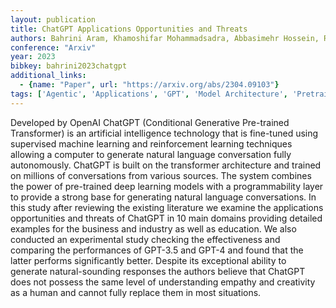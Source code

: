 ```yaml
---
layout: publication
title: ChatGPT Applications Opportunities and Threats
authors: Bahrini Aram, Khamoshifar Mohammadsadra, Abbasimehr Hossein, Riggs Robert J., Esmaeili Maryam, Majdabadkohne Rastin Mastali, Pasehvar Morteza
conference: "Arxiv"
year: 2023
bibkey: bahrini2023chatgpt
additional_links:
  - {name: "Paper", url: "https://arxiv.org/abs/2304.09103"}
tags: ['Agentic', 'Applications', 'GPT', 'Model Architecture', 'Pretraining Methods', 'Reinforcement Learning', 'Transformer']
---
```

Developed by OpenAI ChatGPT (Conditional Generative Pre-trained Transformer) is an artificial intelligence technology that is fine-tuned using supervised machine learning and reinforcement learning techniques allowing a computer to generate natural language conversation fully autonomously. ChatGPT is built on the transformer architecture and trained on millions of conversations from various sources. The system combines the power of pre-trained deep learning models with a programmability layer to provide a strong base for generating natural language conversations. In this study after reviewing the existing literature we examine the applications opportunities and threats of ChatGPT in 10 main domains providing detailed examples for the business and industry as well as education. We also conducted an experimental study checking the effectiveness and comparing the performances of GPT-3.5 and GPT-4 and found that the latter performs significantly better. Despite its exceptional ability to generate natural-sounding responses the authors believe that ChatGPT does not possess the same level of understanding empathy and creativity as a human and cannot fully replace them in most situations.
